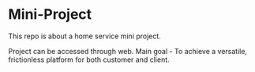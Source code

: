 # Mini-Project
This repo is about a home service mini project.

Project can be accessed through web.
Main goal - To achieve a versatile, frictionless platform for
            both customer and client.
